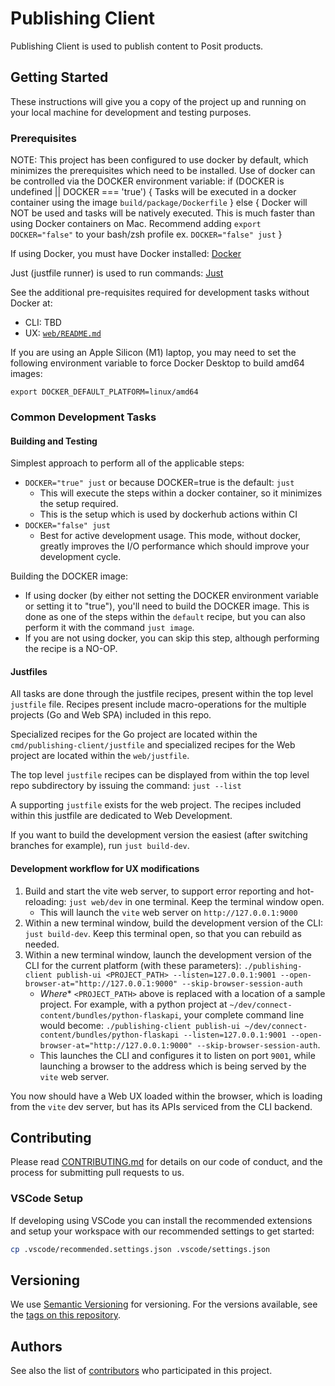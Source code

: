 # Publishing Client

Publishing Client is used to publish content to Posit products.

## Getting Started

These instructions will give you a copy of the project up and running on
your local machine for development and testing purposes.

### Prerequisites

NOTE: This project has been configured to use docker by default, which minimizes
the prerequisites which need to be installed. Use of docker can be controlled
via the DOCKER environment variable:
if (DOCKER is undefined || DOCKER === 'true') {
    Tasks will be executed in a docker container using the image `build/package/Dockerfile`
} else {
    Docker will NOT be used and tasks will be natively executed.
    This is much faster than using Docker containers on Mac.
    Recommend adding `export DOCKER="false"` to your bash/zsh profile
    ex. `DOCKER="false" just`
}

If using Docker, you must have Docker installed: [Docker](https://www.docker.com)

Just (justfile runner) is used to run commands: [Just](https://just.systems)

See the additional pre-requisites required for development tasks without Docker at:
- CLI: TBD
- UX: [`web/README.md`](./web/README.md)

If you are using an Apple Silicon (M1) laptop, you may need to set the following environment variable to force Docker Desktop to build amd64 images:

```shell
export DOCKER_DEFAULT_PLATFORM=linux/amd64
```

### Common Development Tasks

#### Building and Testing

Simplest approach to perform all of the applicable steps:
- `DOCKER="true" just` or because DOCKER=true is the default: `just`
    - This will execute the steps within a docker container, so it minimizes the setup required.
    - This is the setup which is used by dockerhub actions within CI
- `DOCKER="false" just`
    - Best for active development usage. This mode, without docker, greatly improves the I/O performance which should
      improve your development cycle.

Building the DOCKER image:
- If using docker (by either not setting the DOCKER environment variable or setting it to "true"), you'll need
  to build the DOCKER image. This is done as one of the steps within the `default` recipe, but you can also
  perform it with the command `just image`.
- If you are not using docker, you can skip this step, although performing the recipe is a NO-OP.

#### Justfiles

All tasks are done through the justfile recipes, present within the top level `justfile` file. Recipes present include macro-operations
for the multiple projects (Go and Web SPA) included in this repo.

Specialized recipes for the Go project are located within the `cmd/publishing-client/justfile` and
specialized recipes for the Web project are located within the `web/justfile`.

The top level `justfile` recipes can be displayed from within the top level repo subdirectory by issuing the command: `just --list`

A supporting `justfile` exists for the web project. The recipes included within this justfile are dedicated to Web Development.

If you want to build the development version the easiest (after switching branches for example), run `just build-dev`.

#### Development workflow for UX modifications

1. Build and start the vite web server, to support error reporting and hot-reloading: `just web/dev` in one terminal. Keep the terminal window open.
    - This will launch the `vite` web server on `http://127.0.0.1:9000`
2. Within a new terminal window, build the development version of the CLI: `just build-dev`. Keep this terminal open, so that you can rebuild as needed.
3. Within a new terminal window, launch the development version of the CLI for the current platform (with these parameters): `./publishing-client publish-ui <PROJECT_PATH> --listen=127.0.0.1:9001 --open-browser-at="http://127.0.0.1:9000" --skip-browser-session-auth`
    - *Where** `<PROJECT_PATH>` above is replaced with a location of a sample project. For example, with a python project at `~/dev/connect-content/bundles/python-flaskapi`, your complete command line would become: `./publishing-client publish-ui ~/dev/connect-content/bundles/python-flaskapi --listen=127.0.0.1:9001 --open-browser-at="http://127.0.0.1:9000" --skip-browser-session-auth`.
    - This launches the CLI and configures it to listen on port `9001`, while launching a browser to the address which is being served by the `vite` web server.

You now should have a Web UX loaded within the browser, which is loading from the `vite` dev server, but has its APIs serviced from the CLI backend.

## Contributing

Please read [CONTRIBUTING.md](CONTRIBUTING.md) for details on our code
of conduct, and the process for submitting pull requests to us.

### VSCode Setup

If developing using VSCode you can install the recommended extensions and setup
your workspace with our recommended settings to get started:

```bash
cp .vscode/recommended.settings.json .vscode/settings.json
```

## Versioning

We use [Semantic Versioning](http://semver.org/) for versioning. For the versions
available, see the [tags on this repository](https://github.com/rstudio/publishing-client/tags).

## Authors

See also the list of [contributors](https://github.com/rstudio/publishing-client/contributors)
who participated in this project.
